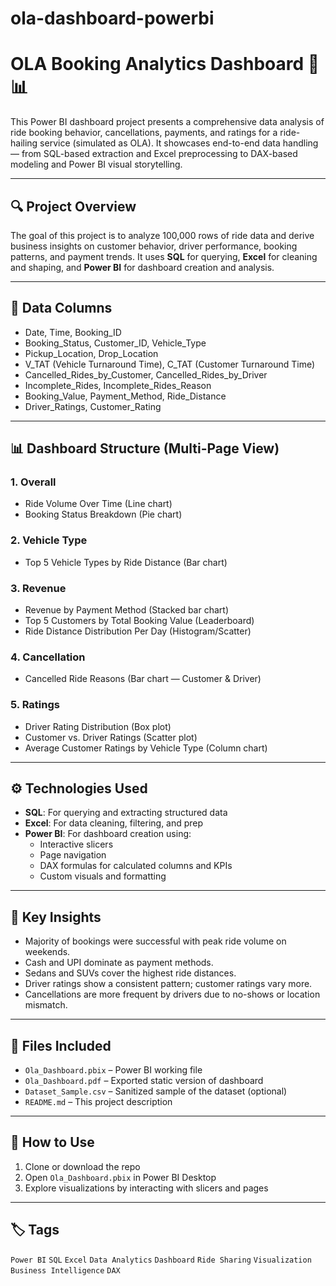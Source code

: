 # ola-dashboard-powerbi
# OLA Booking Analytics Dashboard 🚖📊

This Power BI dashboard project presents a comprehensive data analysis of ride booking behavior, cancellations, payments, and ratings for a ride-hailing service (simulated as OLA). It showcases end-to-end data handling — from SQL-based extraction and Excel preprocessing to DAX-based modeling and Power BI visual storytelling.

---

## 🔍 Project Overview

The goal of this project is to analyze 100,000 rows of ride data and derive business insights on customer behavior, driver performance, booking patterns, and payment trends. It uses **SQL** for querying, **Excel** for cleaning and shaping, and **Power BI** for dashboard creation and analysis.

---

## 📁 Data Columns

- Date, Time, Booking_ID
- Booking_Status, Customer_ID, Vehicle_Type
- Pickup_Location, Drop_Location
- V_TAT (Vehicle Turnaround Time), C_TAT (Customer Turnaround Time)
- Cancelled_Rides_by_Customer, Cancelled_Rides_by_Driver
- Incomplete_Rides, Incomplete_Rides_Reason
- Booking_Value, Payment_Method, Ride_Distance
- Driver_Ratings, Customer_Rating

---

## 📊 Dashboard Structure (Multi-Page View)

### 1. **Overall**
- Ride Volume Over Time (Line chart)
- Booking Status Breakdown (Pie chart)

### 2. **Vehicle Type**
- Top 5 Vehicle Types by Ride Distance (Bar chart)

### 3. **Revenue**
- Revenue by Payment Method (Stacked bar chart)
- Top 5 Customers by Total Booking Value (Leaderboard)
- Ride Distance Distribution Per Day (Histogram/Scatter)

### 4. **Cancellation**
- Cancelled Ride Reasons (Bar chart — Customer & Driver)

### 5. **Ratings**
- Driver Rating Distribution (Box plot)
- Customer vs. Driver Ratings (Scatter plot)
- Average Customer Ratings by Vehicle Type (Column chart)

---

## ⚙️ Technologies Used

- **SQL**: For querying and extracting structured data
- **Excel**: For data cleaning, filtering, and prep
- **Power BI**: For dashboard creation using:
  - Interactive slicers
  - Page navigation
  - DAX formulas for calculated columns and KPIs
  - Custom visuals and formatting

---

## 🧠 Key Insights

- Majority of bookings were successful with peak ride volume on weekends.
- Cash and UPI dominate as payment methods.
- Sedans and SUVs cover the highest ride distances.
- Driver ratings show a consistent pattern; customer ratings vary more.
- Cancellations are more frequent by drivers due to no-shows or location mismatch.

---

## 📂 Files Included

- `Ola_Dashboard.pbix` – Power BI working file
- `Ola_Dashboard.pdf` – Exported static version of dashboard
- `Dataset_Sample.csv` – Sanitized sample of the dataset (optional)
- `README.md` – This project description

---

## 📎 How to Use

1. Clone or download the repo
2. Open `Ola_Dashboard.pbix` in Power BI Desktop
3. Explore visualizations by interacting with slicers and pages

---

## 🏷️ Tags

`Power BI` `SQL` `Excel` `Data Analytics` `Dashboard` `Ride Sharing` `Visualization` `Business Intelligence` `DAX`


